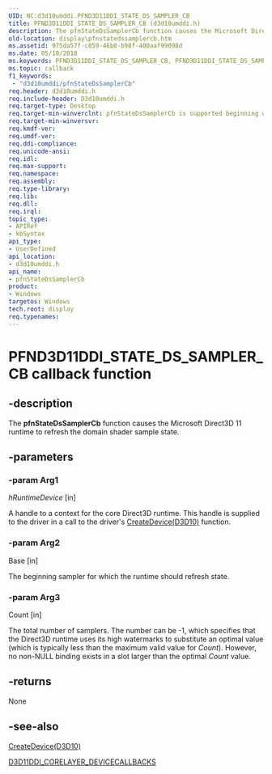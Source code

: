 ```yaml
---
UID: NC:d3d10umddi.PFND3D11DDI_STATE_DS_SAMPLER_CB
title: PFND3D11DDI_STATE_DS_SAMPLER_CB (d3d10umddi.h)
description: The pfnStateDsSamplerCb function causes the Microsoft Direct3D 11 runtime to refresh the domain shader sample state.
old-location: display\pfnstatedssamplercb.htm
ms.assetid: 975da57f-c859-46b0-b98f-400aaf99098d
ms.date: 05/10/2018
ms.keywords: PFND3D11DDI_STATE_DS_SAMPLER_CB, PFND3D11DDI_STATE_DS_SAMPLER_CB callback, d3d10umddi/pfnStateDsSamplerCb, d3d11state_functions_72fa06bf-7878-40ed-9f71-ce857263dc91.xml, display.pfnstatedssamplercb, pfnStateDsSamplerCb, pfnStateDsSamplerCb callback function [Display Devices]
ms.topic: callback
f1_keywords:
 - "d3d10umddi/pfnStateDsSamplerCb"
req.header: d3d10umddi.h
req.include-header: D3d10umddi.h
req.target-type: Desktop
req.target-min-winverclnt: pfnStateDsSamplerCb is supported beginning with the Windows 7 operating system.
req.target-min-winversvr: 
req.kmdf-ver: 
req.umdf-ver: 
req.ddi-compliance: 
req.unicode-ansi: 
req.idl: 
req.max-support: 
req.namespace: 
req.assembly: 
req.type-library: 
req.lib: 
req.dll: 
req.irql: 
topic_type:
- APIRef
- kbSyntax
api_type:
- UserDefined
api_location:
- d3d10umddi.h
api_name:
- pfnStateDsSamplerCb
product:
- Windows
targetos: Windows
tech.root: display
req.typenames: 
---
```


# PFND3D11DDI_STATE_DS_SAMPLER_CB callback function


## -description


The <b>pfnStateDsSamplerCb</b> function causes the Microsoft Direct3D 11 runtime to refresh the domain shader sample state. 


## -parameters




### -param Arg1

*hRuntimeDevice* [in]

A handle to a context for the core Direct3D runtime. This handle is supplied to the driver in a call to the driver's <a href="https://docs.microsoft.com/windows-hardware/drivers/ddi/content/d3d10umddi/nc-d3d10umddi-pfnd3d10ddi_createdevice">CreateDevice(D3D10)</a> function. 


### -param Arg2

Base [in]

The beginning sampler for which the runtime should refresh state. 

### -param Arg3

Count [in]

The total number of samplers. The number can be -1, which specifies that the Direct3D runtime uses its high watermarks to substitute an optimal value (which is typically less than the maximum valid value for <i>Count</i>). However, no non-NULL binding exists in a slot larger than the optimal <i>Count</i> value.



## -returns



None




## -see-also




<a href="https://docs.microsoft.com/windows-hardware/drivers/ddi/content/d3d10umddi/nc-d3d10umddi-pfnd3d10ddi_createdevice">CreateDevice(D3D10)</a>



<a href="https://docs.microsoft.com/windows-hardware/drivers/ddi/content/d3d10umddi/ns-d3d10umddi-d3d11ddi_corelayer_devicecallbacks">D3D11DDI_CORELAYER_DEVICECALLBACKS</a>
 

 

